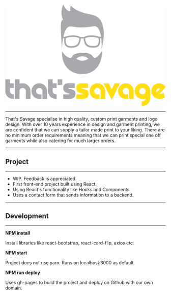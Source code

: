 ![Logo](src/images/Logo.png)

---

That's Savage specialise in high quality, custom print garments and logo design. With over 10 years experience in design and garment printing, we are confident that we can supply a tailor made print to your liking. There are no minimum order requirements meaning that we can print special one off garments while also catering for much larger orders.

---
## Project
---

- WIP. Feedback is appreciated.
- First front-end project built using React.
- Using React's functionality like Hooks and Components.
- Uses a contact form that sends information to a backend.

---
## Development
---

**NPM install**

Install libraries like react-bootstrap, react-card-flip, axios etc.

**NPM start**

Project does not use yarn. Runs on localhost:3000 as default.

**NPM run deploy**

Uses gh-pages to build the project and deploy on Github with our own domain.
